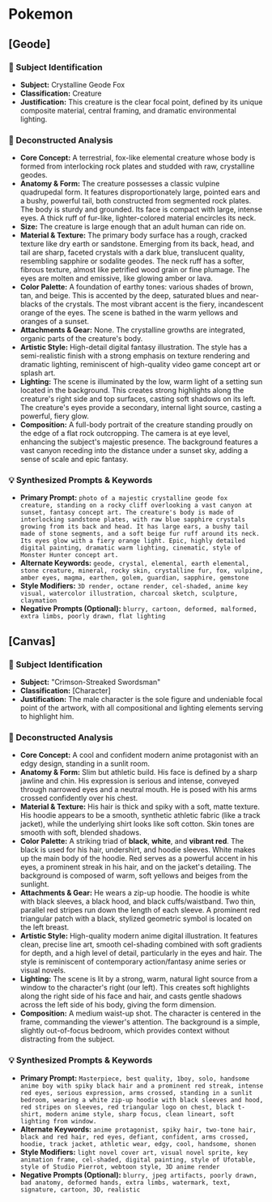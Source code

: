 # Pokemon

## [Geode]

### 🎯 Subject Identification
* **Subject:** Crystalline Geode Fox
* **Classification:** Creature
* **Justification:** This creature is the clear focal point, defined by its unique composite material, central framing, and dramatic environmental lighting.

### 🔬 Deconstructed Analysis
* **Core Concept:** A terrestrial, fox-like elemental creature whose body is formed from interlocking rock plates and studded with raw, crystalline geodes.
* **Anatomy & Form:** The creature possesses a classic vulpine quadrupedal form. It features disproportionately large, pointed ears and a bushy, powerful tail, both constructed from segmented rock plates. The body is sturdy and grounded. Its face is compact with large, intense eyes. A thick ruff of fur-like, lighter-colored material encircles its neck.
* **Size:** The creature is large enough that an adult human can ride on.
* **Material & Texture:** The primary body surface has a rough, cracked texture like dry earth or sandstone. Emerging from its back, head, and tail are sharp, faceted crystals with a dark blue, translucent quality, resembling sapphire or sodalite geodes. The neck ruff has a softer, fibrous texture, almost like petrified wood grain or fine plumage. The eyes are molten and emissive, like glowing amber or lava.
* **Color Palette:** A foundation of earthy tones: various shades of brown, tan, and beige. This is accented by the deep, saturated blues and near-blacks of the crystals. The most vibrant accent is the fiery, incandescent orange of the eyes. The scene is bathed in the warm yellows and oranges of a sunset.
* **Attachments & Gear:** None. The crystalline growths are integrated, organic parts of the creature's body.
* **Artistic Style:** High-detail digital fantasy illustration. The style has a semi-realistic finish with a strong emphasis on texture rendering and dramatic lighting, reminiscent of high-quality video game concept art or splash art.
* **Lighting:** The scene is illuminated by the low, warm light of a setting sun located in the background. This creates strong highlights along the creature's right side and top surfaces, casting soft shadows on its left. The creature's eyes provide a secondary, internal light source, casting a powerful, fiery glow.
* **Composition:** A full-body portrait of the creature standing proudly on the edge of a flat rock outcropping. The camera is at eye level, enhancing the subject's majestic presence. The background features a vast canyon receding into the distance under a sunset sky, adding a sense of scale and epic fantasy.

### 💡 Synthesized Prompts & Keywords
* **Primary Prompt:** `photo of a majestic crystalline geode fox creature, standing on a rocky cliff overlooking a vast canyon at sunset, fantasy concept art. The creature's body is made of interlocking sandstone plates, with raw blue sapphire crystals growing from its back and head. It has large ears, a bushy tail made of stone segments, and a soft beige fur ruff around its neck. Its eyes glow with a fiery orange light. Epic, highly detailed digital painting, dramatic warm lighting, cinematic, style of Monster Hunter concept art.`
* **Alternate Keywords:** `geode, crystal, elemental, earth elemental, stone creature, mineral, rocky skin, crystalline fur, fox, vulpine, amber eyes, magma, earthen, golem, guardian, sapphire, gemstone`
* **Style Modifiers:** `3D render, octane render, cel-shaded, anime key visual, watercolor illustration, charcoal sketch, sculpture, claymation`
* **Negative Prompts (Optional):** `blurry, cartoon, deformed, malformed, extra limbs, poorly drawn, flat lighting`

## [Canvas]

### 🎯 Subject Identification
* **Subject:** "Crimson-Streaked Swordsman"
* **Classification:** [Character]
* **Justification:** The male character is the sole figure and undeniable focal point of the artwork, with all compositional and lighting elements serving to highlight him.

### 🔬 Deconstructed Analysis
* **Core Concept:** A cool and confident modern anime protagonist with an edgy design, standing in a sunlit room.
* **Anatomy & Form:** Slim but athletic build. His face is defined by a sharp jawline and chin. His expression is serious and intense, conveyed through narrowed eyes and a neutral mouth. He is posed with his arms crossed confidently over his chest.
* **Material & Texture:** His hair is thick and spiky with a soft, matte texture. His hoodie appears to be a smooth, synthetic athletic fabric (like a track jacket), while the underlying shirt looks like soft cotton. Skin tones are smooth with soft, blended shadows.
* **Color Palette:** A striking triad of **black**, **white**, and **vibrant red**. The black is used for his hair, undershirt, and hoodie sleeves. White makes up the main body of the hoodie. Red serves as a powerful accent in his eyes, a prominent streak in his hair, and on the jacket's detailing. The background is composed of warm, soft yellows and beiges from the sunlight.
* **Attachments & Gear:** He wears a zip-up hoodie. The hoodie is white with black sleeves, a black hood, and black cuffs/waistband. Two thin, parallel red stripes run down the length of each sleeve. A prominent red triangular patch with a black, stylized geometric symbol is located on the left breast.
* **Artistic Style:** High-quality modern anime digital illustration. It features clean, precise line art, smooth cel-shading combined with soft gradients for depth, and a high level of detail, particularly in the eyes and hair. The style is reminiscent of contemporary action/fantasy anime series or visual novels.
* **Lighting:** The scene is lit by a strong, warm, natural light source from a window to the character's right (our left). This creates soft highlights along the right side of his face and hair, and casts gentle shadows across the left side of his body, giving the form dimension.
* **Composition:** A medium waist-up shot. The character is centered in the frame, commanding the viewer's attention. The background is a simple, slightly out-of-focus bedroom, which provides context without distracting from the subject.

### 💡 Synthesized Prompts & Keywords
* **Primary Prompt:** `Masterpiece, best quality, 1boy, solo, handsome anime boy with spiky black hair and a prominent red streak, intense red eyes, serious expression, arms crossed, standing in a sunlit bedroom, wearing a white zip-up hoodie with black sleeves and hood, red stripes on sleeves, red triangular logo on chest, black t-shirt, modern anime style, sharp focus, clean lineart, soft lighting from window.`
* **Alternate Keywords:** `anime protagonist, spiky hair, two-tone hair, black and red hair, red eyes, defiant, confident, arms crossed, hoodie, track jacket, athletic wear, edgy, cool, handsome, shonen`
* **Style Modifiers:** `light novel cover art, visual novel sprite, key animation frame, cel-shaded, digital painting, style of Ufotable, style of Studio Pierrot, webtoon style, 3D anime render`
* **Negative Prompts (Optional):** `blurry, jpeg artifacts, poorly drawn, bad anatomy, deformed hands, extra limbs, watermark, text, signature, cartoon, 3D, realistic`